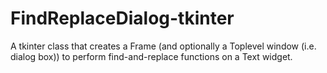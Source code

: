 # FindReplaceDialog-tkinter
A tkinter class that creates a Frame (and optionally a Toplevel window (i.e. dialog box)) to perform find-and-replace functions on a Text widget.
